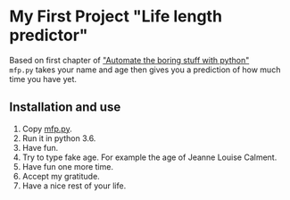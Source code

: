 # My First Project "Life length predictor"  

Based on first chapter of ["Automate the boring stuff with python"](https://automatetheboringstuff.com/chapter1/)  
`mfp.py` takes your name and age then gives you a prediction of how much time you have yet.  

## Installation and use  
1. Copy [mfp.py](https://github.com/marysiuk/python-intro/blob/master/mfp.py).  
2. Run it in python 3.6.  
3. Have fun.  
4. Try to type fake age. For example the age of Jeanne Louise Calment.  
5. Have fun one more time.  
6. Accept my gratitude.  
7. Have a nice rest of your life.  